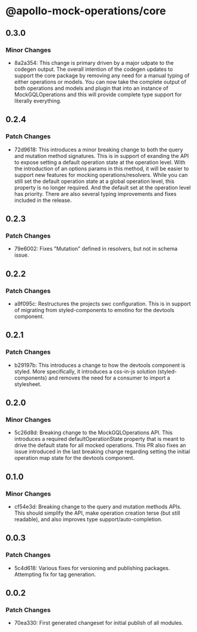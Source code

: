 # @apollo-mock-operations/core

## 0.3.0

### Minor Changes

- 8a2a354: This change is primary driven by a major udpate to the codegen output. The overall
  intention of the codegen updates to support the core package by removing any need for a manual
  typing of either operations or models. You can now take the complete output of both operations and
  models and plugin that into an instance of MockGQLOperations and this will provide complete type
  support for literally everything.

## 0.2.4

### Patch Changes

- 72d9618: This introduces a minor breaking change to both the query and mutation method signatures.
  This is in support of exanding the API to expose setting a default operation state at the
  operation level. With the introduction of an options params in this method, it will be easier to
  support new features for mocking operations/resolvers. While you can still set the default
  operation state at a global operation level, this property is no longer required. And the default
  set at the operation level has priority. There are also several typing improvements and fixes
  included in the release.

## 0.2.3

### Patch Changes

- 79e6002: Fixes "Mutation" defined in resolvers, but not in schema issue.

## 0.2.2

### Patch Changes

- a9f095c: Restructures the projects swc configuration. This is in support of migrating from
  styled-components to emotino for the devtools component.

## 0.2.1

### Patch Changes

- b29197b: This introduces a change to how the devtools component is styled. More specifically, it
  introduces a css-in-js solution (styled-components) and removes the need for a consumer to import
  a stylesheet.

## 0.2.0

### Minor Changes

- 5c26d8d: Breaking change to the MockGQLOperations API. This introduces a required
  defaultOperationState property that is meant to drive the default state for all mocked operations.
  This PR also fixes an issue introduced in the last breaking change regarding setting the initial
  operation map state for the devtools component.

## 0.1.0

### Minor Changes

- cf54e3d: Breaking change to the query and mutation methods APIs. This should simplify the API,
  make operation creation terse (but still readable), and also improves type
  support/auto-completion.

## 0.0.3

### Patch Changes

- 5c4d618: Various fixes for versioning and publishing packages. Attempting fix for tag generation.

## 0.0.2

### Patch Changes

- 70ea330: First generated changeset for initial publish of all modules.
